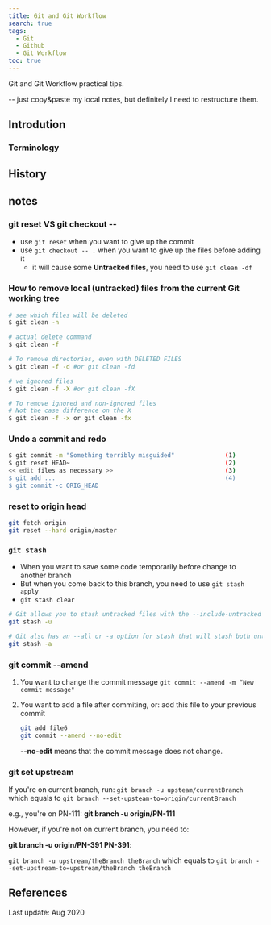 ```yaml
---
title: Git and Git Workflow
search: true
tags: 
  - Git
  - Github
  - Git Workflow
toc: true
---
```


Git and Git Workflow practical tips.

-- just copy&paste my local notes, but definitely I need to restructure them.

## Introdution

### Terminology

## History

## notes

### git reset VS git checkout --

- use `git reset` when you want to give up the commit
- use `git checkout -- .` when you want to give up the files before adding it
  - it will cause some **Untracked files**, you need to use `git clean -df`

### How to remove local (untracked) files from the current Git working tree

  ```bash
  # see which files will be deleted
  $ git clean -n
  
  # actual delete command
  $ git clean -f
  
  # To remove directories, even with DELETED FILES
  $ git clean -f -d #or git clean -fd
  
  # ve ignored files
  $ git clean -f -X #or git clean -fX
  
  # To remove ignored and non-ignored files
  # Not the case difference on the X
  $ git clean -f -x or git clean -fx
  ```

### Undo a commit and redo

```bash
$ git commit -m "Something terribly misguided"              (1)
$ git reset HEAD~                                           (2)
<< edit files as necessary >>                               (3)
$ git add ...                                               (4)
$ git commit -c ORIG_HEAD  
```

### reset to origin head

```bash
git fetch origin
git reset --hard origin/master
```

### `git stash`

- When you want to save some code temporarily before change to another branch
- But when you come back to this branch, you need to use `git stash apply`
- `git stash clear`

```bash
# Git allows you to stash untracked files with the --include-untracked or -u option:
git stash -u

# Git also has an --all or -a option for stash that will stash both untracked and ignored files:
git stash -a
```

### git commit --amend  

1. You want to change the commit message
    `git commit --amend -m “New commit message"`

2. You want to add a file after commiting, or: add this file to your previous commit

    ```bash
    git add file6
    git commit --amend --no-edit
    ```

    **--no-edit** means that the commit message does not change.

### git set upstream

If you're on current branch, run:
`git branch -u upsteam/currentBranch` which equals to
`git branch --set-upsteam-to=origin/currentBranch`

e.g., you're on PN-111: **git branch -u origin/PN-111**

However, if you're not on current branch, you need to:

**git branch -u origin/PN-391 PN-391**:

`git branch -u upstream/theBranch theBranch` which equals to
`git branch --set-upstream-to=upstream/theBranch theBranch`

## References

Last update: Aug 2020
